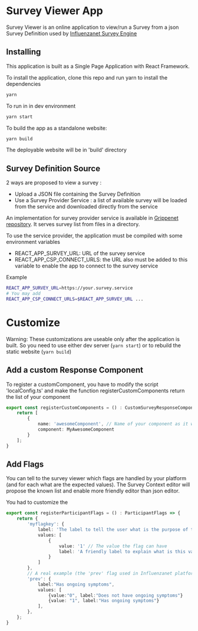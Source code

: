 # Survey Viewer App

Survey Viewer is an online application to view/run a Survey from a json Survey Definition used by [Influenzanet Survey Engine](https://github.com/influenzanet/survey-engine.ts)

## Installing

This application is built as a Single Page Application with React Framework.

To install the application, clone this repo and run yarn to install the dependencies

```bash
yarn 
````

To run in in dev environment
```bash
yarn start
```

To build the app as a standalone website:
```bash 
yarn build
```

The deployable website will be in 'build' directory

## Survey Definition Source

2 ways are proposed to view a survey :

- Upload a JSON file containing the Survey Definition
- Use a Survey Provider Service : a list of available survey will be loaded from the service and downloaded directly from the service

An implementation for survey provider service is available in [Grippenet repository](https://github.com/grippenet/survey-provider-service). It serves survey list from files in a directory.

To use the service provider, the application must be compiled with some environment variables

- REACT_APP_SURVEY_URL: URL of the survey service
- REACT_APP_CSP_CONNECT_URLS: the URL also must be added to this variable to enable the app to connect to the survey service

Example
```bash
REACT_APP_SURVEY_URL=https://your.survey.service
# You may add  
REACT_APP_CSP_CONNECT_URLS=$REACT_APP_SURVEY_URL ...
```     

# Customize

Warning: These customizations are useable only after the application is built. So you need to use either dev server (`yarn start`) or to rebuild the static website (`yarn build`)

## Add a custom Response Component

To register a customComponent, you have to modify the script 'localConfig.ts' and make the function registerCustomComponents return the list of your component

```ts
export const registerCustomComponents = () : CustomSurveyResponseComponent[] | undefined => {
    return [
        {
            name: 'awesomeComponent', // Name of your component as it will be used in `role` field of the survey definition
            component: MyAwesomeComponent
        }
    ];
} 
```

## Add Flags

You can tell to the survey viewer which flags are handled by your platform (and for each what are the expected values). The Survey Context editor will propose the known list and enable more friendly editor than json editor.

You had to customize the 

```ts
export const registerParticipantFlags = () : ParticipantFlags => {
    return {
        'myflagkey': {
            label: 'The label to tell the user what is the purpose of this flag'
            values: [
                {
                    value: '1' // The value the flag can have
                    label: 'A friendly label to explain what is this value'
                }
            ]
        },
        // A real example (the 'prev' flag used in Influenzanet platform)
        'prev': {
            label:"Has ongoing symptoms",
            values: [
                {value:"0", label:"Does not have ongoing symptoms"}
                {value: "1", label:"Has ongoing symptoms"}
            ],
        },
    };
}

```